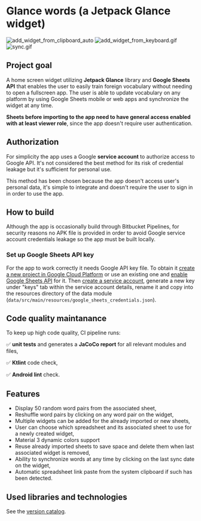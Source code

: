 # Glance words (a Jetpack Glance widget)

![add_widget_from_clipboard_auto](https://bitbucket.org/tymek313/glance-words/raw/master/previews/add_widget_from_clipboard_auto.gif)
![add_widget_from_keyboard.gif](https://bitbucket.org/tymek313/glance-words/raw/master/previews/add_widget_from_keyboard.gif)
![sync.gif](https://bitbucket.org/tymek313/glance-words/raw/master/previews/sync.gif)


## Project goal
A home screen widget utilizing __Jetpack Glance__ library and __Google Sheets API__ that enables the user to easily train foreign vocabulary without needing to open a fullscreen app. The user is able to update vocabulary on any platform by using Google Sheets mobile or web apps and synchronize the widget at any time.

__Sheets before importing to the app need to have general access enabled with at least viewer role__, since the app doesn't require user authentication.

## Authorization
For simplicity the app uses a Google __service account__ to authorize access to Google API. It's not considered the best method for its risk of credential leakage but it's sufficient for personal use. 

This method has been chosen because the app doesn't access user's personal data, it's simple to integrate and doesn't require the user to sign in in order to use the app.

## How to build
Although the app is occasionally build through Bitbucket Pipelines, for security reasons no APK file is provided in order to avoid Google service account credentials leakage so the app must be built locally.   

### Set up Google Sheets API key
For the app to work correctly it needs Google API key file. To obtain it [create a new project in Google Cloud Platform](https://console.cloud.google.com/projectcreate) or use an existing one and [enable Google Sheets API](https://console.cloud.google.com/apis/enableflow?apiid=sheets.googleapis.com) for it. Then [create a service account](https://console.cloud.google.com/iam-admin/serviceaccounts), generate a new key under "keys" tab within the service account details, rename it and copy into the resources directory of the data module (`data/src/main/resources/google_sheets_credentials.json`).

## Code quality maintanance
To keep up high code quality, CI pipeline runs:

✅ __unit tests__ and generates a __JaCoCo report__ for all relevant modules and files,

✅ __Ktlint__ code check,

✅ __Android lint__ check.

## Features
* Display 50 random word pairs from the associated sheet,
* Reshuffle word pairs by clicking on any word pair on the widget,
* Multiple widgets can be added for the already imported or new sheets, 
* User can choose which spreadsheet and its associated sheet to use for a newly created widget,
* Material 3 dynamic colors support
* Reuse already imported sheets to save space and delete them when last associated widget is removed,
* Ability to synchronize words at any time by clicking on the last sync date on the widget,
* Automatic spreadsheet link paste from the system clipboard if such has been detected.

## Used libraries and technologies
See the [version catalog](https://bitbucket.org/tymek313/glance-words/src/master/gradle/libs.versions.toml).